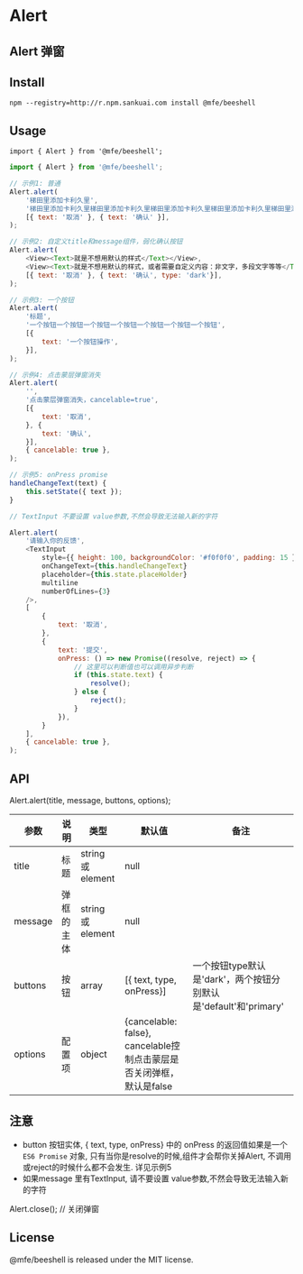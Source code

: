 # Alert

Alert 弹窗
---

## Install

```
npm --registry=http://r.npm.sankuai.com install @mfe/beeshell
```

## Usage

```
import { Alert } from '@mfe/beeshell';
```

```js
import { Alert } from '@mfe/beeshell';

// 示例1: 普通
Alert.alert(
    '梯田里添加卡利久里',
    '梯田里添加卡利久里梯田里添加卡利久里梯田里添加卡利久里梯田里添加卡利久里梯田里添加卡利久里梯田里添加卡利久里',
    [{ text: '取消' }, { text: '确认' }],
);

// 示例2: 自定义title和message组件，弱化确认按钮
Alert.alert(
    <View><Text>就是不想用默认的样式</Text></View>,
    <View><Text>就是不想用默认的样式，或者需要自定义内容：非文字，多段文字等等</Text></View>,
    [{ text: '取消' }, { text: '确认', type: 'dark'}],
);

// 示例3: 一个按钮
Alert.alert(
    '标题',
    '一个按钮一个按钮一个按钮一个按钮一个按钮一个按钮一个按钮',
    [{
        text: '一个按钮操作',
    }],
);

// 示例4: 点击蒙层弹窗消失
Alert.alert(
    '',
    '点击蒙层弹窗消失，cancelable=true',
    [{
        text: '取消',
    }, {
        text: '确认',
    }],
    { cancelable: true },
);

// 示例5: onPress promise 
handleChangeText(text) {
    this.setState({ text });
}

// TextInput 不要设置 value参数,不然会导致无法输入新的字符

Alert.alert(
    '请输入你的反馈',
    <TextInput
        style={{ height: 100, backgroundColor: '#f0f0f0', padding: 15 }}
        onChangeText={this.handleChangeText}
        placeholder={this.state.placeHolder}
        multiline
        numberOfLines={3}
    />,
    [
        {
            text: '取消',
        }, 
        {
            text: '提交',
            onPress: () => new Promise((resolve, reject) => {
                // 这里可以判断值也可以调用异步判断
                if (this.state.text) {
                    resolve();
                } else {
                    reject();
                }
            }),
        }
    ],
    { cancelable: true },
);
```

## API
Alert.alert(title, message, buttons, options);


| 参数       | 说明                                        | 类型      | 默认值  | 备注 |
|------------|--------------------------------------------|-----------|---------------|---------|
|  title    |   标题                             | string 或 element      |  null   | 
|  message |  弹框的主体                    | string 或 element    |  null | 
|  buttons |  按钮                            | array   | [{ text, type, onPress}] | 一个按钮type默认是'dark'，两个按钮分别默认是'default'和'primary'
|  options    |   配置项   | object |   {cancelable: false}, cancelable控制点击蒙层是否关闭弹框，默认是false |

## 注意

* button 按钮实体, { text, type, onPress} 中的 onPress 的返回值如果是一个 `ES6 Promise` 对象, 只有当你是resolve的时候,组件才会帮你关掉Alert, 不调用或reject的时候什么都不会发生. 详见示例5
* 如果message 里有TextInput, 请不要设置 value参数,不然会导致无法输入新的字符

Alert.close(); // 关闭弹窗
## License

@mfe/beeshell is released under the MIT license.
